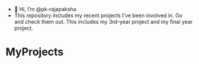- 👋 Hi, I’m @pk-rajapaksha
- This repository includes my recent projects I've been involved in. Go and check them out. This includes my 3rd-year project and my final year project.
# MyProjects
